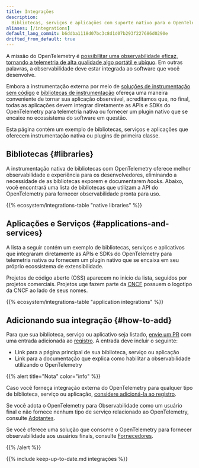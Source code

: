```yaml
---
title: Integrações
description:
  Bibliotecas, serviços e aplicações com suporte nativo para o OpenTelemetry.
aliases: [/integrations]
default_lang_commit: b6ddba1118d07bc3c8d1d07b293f227686d0290e
drifted_from_default: true
---
```


A missão do OpenTelemetry é
[possibilitar uma observabilidade eficaz, tornando a telemetria de alta qualidade algo portátil e ubíquo](/community/mission/).
Em outras palavras, a observabilidade deve estar integrada ao software que você
desenvolve.

Embora a instrumentação externa por meio de
[soluções de instrumentação sem código](/docs/concepts/instrumentation/zero-code)
e
[bibliotecas de instrumentação](/docs/specs/otel/overview/#instrumentation-libraries)
ofereça uma maneira conveniente de tornar sua aplicação observável, acreditamos
que, no final, todas as aplicações devem integrar diretamente as APIs e SDKs do
OpenTelemetry para telemetria nativa ou fornecer um plugin nativo que se encaixe
no ecossistema do software em questão.

Esta página contém um exemplo de bibliotecas, serviços e aplicações que oferecem
instrumentação nativa ou plugins de primeira classe.

## Bibliotecas {#libraries}

A instrumentação nativa de bibliotecas com OpenTelemetry oferece melhor
observabilidade e experiência para os desenvolvedores, eliminando a necessidade
de as bibliotecas exporem e documentarem _hooks_. Abaixo, você encontrará uma
lista de bibliotecas que utilizam a API do OpenTelemetry para fornecer
observabilidade pronta para uso.

{{% ecosystem/integrations-table "native libraries" %}}

## Aplicações e Serviços {#applications-and-services}

A lista a seguir contém um exemplo de bibliotecas, serviços e aplicativos que
integraram diretamente as APIs e SDKs do OpenTelemetry para telemetria nativa ou
fornecem um plugin nativo que se encaixa em seu próprio ecossistema de
extensibilidade.

Projetos de código aberto (OSS) aparecem no início da lista, seguidos por
projetos comerciais. Projetos uqe fazem parte da [CNCF](https://www.cncf.io/)
possuem o logotipo da CNCF ao lado de seus nomes.

{{% ecosystem/integrations-table "application integrations" %}}

## Adicionando sua integração {#how-to-add}

Para que sua biblioteca, serviço ou aplicativo seja listado, [envie um PR] com
uma entrada adicionada ao [registro](/ecosystem/registry/adding). A entrada deve
incluir o seguinte:

- Link para a página principal de sua biblioteca, serviço ou aplicação
- Link para a documentação que explica como habilitar a observabilidade
  utilizando o OpenTelemetry

{{% alert title="Nota" color="info" %}}

Caso você forneça integração externa do OpenTelemetry para qualquer tipo de
biblioteca, serviço ou aplicação,
[considere adicioná-la ao registro](/ecosystem/registry/adding).

Se você adota o OpenTelemetry para Observabilidade como um usuário final e não
fornece nenhum tipo de serviço relacionado ao OpenTelemetry, consulte
[Adotantes](/ecosystem/adopters).

Se você oferece uma solução que consome o OpenTelemetry para fornecer
observabilidade aos usuários finais, consulte
[Fornecedores](/ecosystem/vendors).

{{% /alert %}}

[envie um PR]: /docs/contributing/pull-requests/

{{% include keep-up-to-date.md integrações %}}
